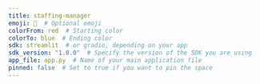 ```yaml
---
title: staffing-manager
emoji: 🌟  # Optional emoji
colorFrom: red  # Starting color
colorTo: blue  # Ending color
sdk: streamlit  # or gradio, depending on your app
sdk_version: "1.0.0"  # Specify the version of the SDK you are using
app_file: app.py  # Name of your main application file
pinned: false  # Set to true if you want to pin the space
---
```

